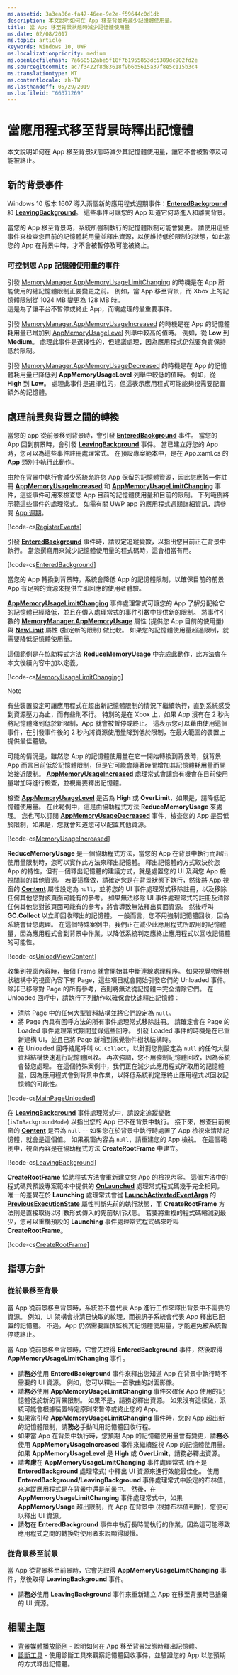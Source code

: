 ```yaml
---
ms.assetid: 3a3ea86e-fa47-46ee-9e2e-f59644c0d1db
description: 本文說明如何在 App 移至背景時減少記憶體使用量。
title: 當 App 移至背景狀態時減少記憶體使用量
ms.date: 02/08/2017
ms.topic: article
keywords: Windows 10, UWP
ms.localizationpriority: medium
ms.openlocfilehash: 7a660512abe5f18f7b1955853dc5389dc902fd2e
ms.sourcegitcommit: ac7f3422f8d83618f9b6b5615a37f8e5c115b3c4
ms.translationtype: MT
ms.contentlocale: zh-TW
ms.lasthandoff: 05/29/2019
ms.locfileid: "66371269"
---
```

# <a name="free-memory-when-your-app-moves-to-the-background"></a>當應用程式移至背景時釋出記憶體

本文說明如何在 App 移至背景狀態時減少其記憶體使用量，讓它不會被暫停及可能被終止。

## <a name="new-background-events"></a>新的背景事件

Windows 10 版本 1607 導入兩個新的應用程式週期事件：[**EnteredBackground**](https://docs.microsoft.com/uwp/api/windows.applicationmodel.core.coreapplication.enteredbackground) 和 [**LeavingBackground**](https://docs.microsoft.com/uwp/api/windows.applicationmodel.core.coreapplication.leavingbackground)。 這些事件可讓您的 App 知道它何時進入和離開背景。

當您的 App 移至背景時，系統所強制執行的記憶體限制可能會變更。 請使用這些事件來檢查您目前的記憶體耗用量並釋出資源，以便維持低於限制的狀態，如此當您的 App 在背景中時，才不會被暫停及可能被終止。

### <a name="events-for-controlling-your-apps-memory-usage"></a>可控制您 App 記憶體使用量的事件

引發 [MemoryManager.AppMemoryUsageLimitChanging](https://docs.microsoft.com/uwp/api/windows.system.memorymanager.appmemoryusagelimitchanging) 的時機是在 App 所能使用的總記憶體限制正要變更之前。 例如，當 App 移至背景，而 Xbox 上的記憶體限制從 1024 MB 變更為 128 MB 時。  
這是為了讓平台不暫停或終止 App，而需處理的最重要事件。

引發 [MemoryManager.AppMemoryUsageIncreased](https://docs.microsoft.com/uwp/api/windows.system.memorymanager.appmemoryusageincreased) 的時機是在 App 的記憶體耗用量已增加到 [AppMemoryUsageLevel](https://docs.microsoft.com/uwp/api/windows.system.appmemoryusagelevel) 列舉中較高的值時。 例如，從 **Low** 到 **Medium**。 處理此事件是選擇性的，但建議處理，因為應用程式仍然要負責保持低於限制。

引發 [MemoryManager.AppMemoryUsageDecreased](https://docs.microsoft.com/uwp/api/windows.system.memorymanager.appmemoryusagedecreased) 的時機是在 App 的記憶體耗用量已降低到 **AppMemoryUsageLevel** 列舉中較低的值時。 例如，從 **High** 到 **Low**。 處理此事件是選擇性的，但這表示應用程式可能能夠視需要配置額外的記憶體。

## <a name="handle-the-transition-between-foreground-and-background"></a>處理前景與背景之間的轉換

當您的 app 從前景移到背景時，會引發 [**EnteredBackground**](https://docs.microsoft.com/uwp/api/windows.applicationmodel.core.coreapplication.enteredbackground) 事件。 當您的 App 回到前景時，會引發 [**LeavingBackground**](https://docs.microsoft.com/uwp/api/windows.applicationmodel.core.coreapplication.leavingbackground) 事件。 當已建立好您的 App 時，您可以為這些事件註冊處理常式。 在預設專案範本中，是在 App.xaml.cs 的 **App** 類別中執行此動作。

由於在背景中執行會減少系統允許您 App 保留的記憶體資源，因此您應該一併註冊 [**AppMemoryUsageIncreased**](https://docs.microsoft.com/uwp/api/windows.system.memorymanager.appmemoryusageincreased) 和 [**AppMemoryUsageLimitChanging**](https://docs.microsoft.com/uwp/api/windows.system.memorymanager.appmemoryusagelimitchanging) 事件，這些事件可用來檢查您 App 目前的記憶體使用量和目前的限制。 下列範例將示範這些事件的處理常式。 如需有關 UWP app 的應用程式週期詳細資訊，請參閱 [App 週期](..//launch-resume/app-lifecycle.md)。

[!code-cs[RegisterEvents](./code/ReduceMemory/cs/App.xaml.cs#SnippetRegisterEvents)]

引發 [**EnteredBackground**](https://docs.microsoft.com/uwp/api/windows.applicationmodel.core.coreapplication.enteredbackground) 事件時，請設定追蹤變數，以指出您目前正在背景中執行。 當您撰寫用來減少記憶體使用量的程式碼時，這會相當有用。

[!code-cs[EnteredBackground](./code/ReduceMemory/cs/App.xaml.cs#SnippetEnteredBackground)]

當您的 App 轉換到背景時，系統會降低 App 的記憶體限制，以確保目前的前景 App 有足夠的資源來提供立即回應的使用者體驗。

[  **AppMemoryUsageLimitChanging**](https://docs.microsoft.com/uwp/api/windows.system.memorymanager.appmemoryusagelimitchanging) 事件處理常式可讓您的 App 了解分配給它的記憶體已經降低，並且在傳入處理常式的事件引數中提供新的限制。 將事件引數的 [**MemoryManager.AppMemoryUsage**](https://docs.microsoft.com/uwp/api/windows.system.memorymanager.appmemoryusage) 屬性 (提供您 App 目前的使用量) 與 [**NewLimit**](https://docs.microsoft.com/uwp/api/windows.system.appmemoryusagelimitchangingeventargs.newlimit) 屬性 (指定新的限制) 做比較。 如果您的記憶體使用量超過限制，就需要降低記憶體使用量。

這個範例是在協助程式方法 **ReduceMemoryUsage** 中完成此動作，此方法會在本文後續內容中加以定義。

[!code-cs[MemoryUsageLimitChanging](./code/ReduceMemory/cs/App.xaml.cs#SnippetMemoryUsageLimitChanging)]

> [!NOTE]
> 有些裝置設定可讓應用程式在超出新記憶體限制的情況下繼續執行，直到系統感受到資源壓力為止，而有些則不行。 特別的是在 Xbox 上，如果 App 沒有在 2 秒內將記憶體降到低於新限制，App 就會被暫停或終止。 這表示您可以藉由使用這個事件，在引發事件後的 2 秒內將資源使用量降到低於限制，在最大範圍的裝置上提供最佳體驗。

可能的情況是，雖然您 App 的記憶體使用量在它一開始轉換到背景時，就背景 App 而言目前低於記憶體限制，但是它可能會隨著時間增加其記憶體耗用量而開始接近限制。 [  **AppMemoryUsageIncreased**](https://docs.microsoft.com/uwp/api/windows.system.memorymanager.appmemoryusageincreased) 處理常式會讓您有機會在目前使用量增加時進行檢查，並視需要釋出記憶體。

檢查 [**AppMemoryUsageLevel**](https://docs.microsoft.com/uwp/api/Windows.System.AppMemoryUsageLevel) 是否為 **High** 或 **OverLimit**，如果是，請降低記憶體使用量。 在此範例中，這是由協助程式方法 **ReduceMemoryUsage** 來處理。 您也可以訂閱 [**AppMemoryUsageDecreased**](https://docs.microsoft.com/uwp/api/windows.system.memorymanager.appmemoryusagedecreased) 事件，檢查您的 App 是否低於限制，如果是，您就會知道您可以配置其他資源。

[!code-cs[MemoryUsageIncreased](./code/ReduceMemory/cs/App.xaml.cs#SnippetMemoryUsageIncreased)]

**ReduceMemoryUsage** 是一個協助程式方法，當您的 App 在背景中執行而超出使用量限制時，您可以實作此方法來釋出記憶體。 釋出記憶體的方式取決於您 App 的特性，但有一個釋出記憶體的建議方式，就是處置您的 UI 及與您 App 檢視關聯的其他資源。 若要這樣做，請確定您是在背景狀態下執行，然後將 App 視窗的 [**Content**](https://docs.microsoft.com/uwp/api/windows.ui.xaml.window.content) 屬性設定為 `null`，並將您的 UI 事件處理常式移除註冊，以及移除任何其他您對該頁面可能有的參考。 如果無法移除 UI 事件處理常式的註冊及清除任何其他您對該頁面可能有的參考，將會導致無法釋出頁面資源。 然後呼叫 **GC.Collect** 以立即回收釋出的記憶體。 一般而言，您不用強制記憶體回收，因為系統會替您處理。 在這個特殊案例中，我們正在減少此應用程式所取用的記憶體量，因為應用程式會到背景中作業，以降低系統判定應終止應用程式以回收記憶體的可能性。

[!code-cs[UnloadViewContent](./code/ReduceMemory/cs/App.xaml.cs#SnippetUnloadViewContent)]

收集到視窗內容時，每個 Frame 就會開始其中斷連線處理程序。 如果視覺物件樹狀結構中的視窗內容下有 Page，這些項目就會開始引發它們的 Unloaded 事件。 除非已移除對 Page 的所有參考，否則將無法從記憶體中完全清除它們。 在 Unloaded 回呼中，請執行下列動作以確保會快速釋出記憶體︰
* 清除 Page 中的任何大型資料結構並將它們設定為 `null`。
* 將 Page 內具有回呼方法的所有事件處理常式移除註冊。 請確定會在 Page 的 Loaded 事件處理常式期間登錄這些回呼。 引發 Loaded 事件的時機是在已重新建構 UI，並且已將 Page 新增到視覺物件樹狀結構時。
* 在 Unloaded 回呼結尾呼叫 `GC.Collect`，以針對您剛設定為 `null` 的任何大型資料結構快速進行記憶體回收。 再次強調，您不用強制記憶體回收，因為系統會替您處理。 在這個特殊案例中，我們正在減少此應用程式所取用的記憶體量，因為應用程式會到背景中作業，以降低系統判定應終止應用程式以回收記憶體的可能性。

[!code-cs[MainPageUnloaded](./code/ReduceMemory/cs/App.xaml.cs#SnippetMainPageUnloaded)]

在 [**LeavingBackground**](https://docs.microsoft.com/uwp/api/windows.applicationmodel.core.coreapplication.leavingbackground) 事件處理常式中，請設定追蹤變數 (`isInBackgroundMode`) 以指出您的 App 已不在背景中執行。 接下來，檢查目前視窗的 [**Content**](https://docs.microsoft.com/uwp/api/windows.ui.xaml.window.content) 是否為 `null` -- 如果您在於背景中執行時處置了 App 檢視來清除記憶體，就會是這個值。 如果視窗內容為 `null`，請重建您的 App 檢視。 在這個範例中，視窗內容是在協助程式方法 **CreateRootFrame** 中建立。

[!code-cs[LeavingBackground](./code/ReduceMemory/cs/App.xaml.cs#SnippetLeavingBackground)]

**CreateRootFrame** 協助程式方法會重新建立您 App 的檢視內容。 這個方法中的程式碼與預設專案範本中提供的 [**OnLaunched**](https://docs.microsoft.com/uwp/api/windows.ui.xaml.application.onlaunched) 處理常式程式碼幾乎完全相同。 唯一的差異在於 **Launching** 處理常式會從 [**LaunchActivatedEventArgs**](https://docs.microsoft.com/uwp/api/Windows.ApplicationModel.Activation.LaunchActivatedEventArgs) 的 [**PreviousExecutionState**](https://docs.microsoft.com/uwp/api/windows.applicationmodel.activation.launchactivatedeventargs.previousexecutionstate) 屬性判斷先前的執行狀態，而 **CreateRootFrame** 方法則是直接取得以引數形式傳入的先前執行狀態。 若要將重複的程式碼縮減到最少，您可以重構預設的 **Launching** 事件處理常式程式碼來呼叫 **CreateRootFrame**。

[!code-cs[CreateRootFrame](./code/ReduceMemory/cs/App.xaml.cs#SnippetCreateRootFrame)]

## <a name="guidelines"></a>指導方針

### <a name="moving-from-the-foreground-to-the-background"></a>從前景移至背景

當 App 從前景移至背景時，系統並不會代表 App 進行工作來釋出背景中不需要的資源。 例如，UI 架構會排清已快取的紋理，而視訊子系統會代表 App 釋出已配置的記憶體。 不過，App 仍然需要謹慎監視其記憶體使用量，才能避免被系統暫停或終止。

當 App 從前景移至背景時，它會先取得 **EnteredBackground** 事件，然後取得 **AppMemoryUsageLimitChanging** 事件。

- 請**務必**使用 **EnteredBackground** 事件來釋出您知道 App 在背景中執行時不需要的 UI 資源。 例如，您可以釋出一首歌曲的封面影像。
- 請**務必**使用 **AppMemoryUsageLimitChanging** 事件來確保 App 使用的記憶體低於新的背景限制。 如果不是，請務必釋出資源。 如果沒有這樣做，系統可能會根據裝置特定原則來暫停或終止您的 App。
- 如果當引發 **AppMemoryUsageLimitChanging** 事件時，您的 App 超出新的記憶體限制，請**務必**手動叫用記憶體回收行程。
- 如果當 App 在背景中執行時，您預期 App 的記憶體使用量會有變更，請**務必**使用 **AppMemoryUsageIncreased** 事件來繼續監視 App 的記憶體使用量。 如果 **AppMemoryUsageLevel** 是 **High** 或 **OverLimit**，請務必釋出資源。
- 請**考慮**在 **AppMemoryUsageLimitChanging** 事件處理常式 (而不是 **EnteredBackground** 處理常式) 中釋出 UI 資源來進行效能最佳化。 使用 **EnteredBackground/LeavingBackground** 事件處理常式中設定的布林值，來追蹤應用程式是在背景中還是前景中。 然後，在 **AppMemoryUsageLimitChanging** 事件處理常式中，如果 **AppMemoryUsage** 超出限制，而 App 在背景中 (根據布林值判斷)，您便可以釋出 UI 資源。
- 請**勿**在 **EnteredBackground** 事件中執行長時間執行的作業，因為這可能導致應用程式之間的轉換對使用者來說顯得緩慢。

### <a name="moving-from-the-background-to-the-foreground"></a>從背景移至前景

當 App 從背景移至前景時，它會先取得 **AppMemoryUsageLimitChanging** 事件，然後取得 **LeavingBackground** 事件。

- 請**務必**使用 **LeavingBackground** 事件來重新建立 App 在移至背景時已捨棄的 UI 資源。

## <a name="related-topics"></a>相關主題

* [背景媒體播放範例](https://go.microsoft.com/fwlink/p/?LinkId=800141) - 說明如何在 App 移至背景狀態時釋出記憶體。
* [診斷工具](https://devblogs.microsoft.com/devops/diagnostic-tools-debugger-window-in-visual-studio-2015/) - 使用診斷工具來觀察記憶體回收事件，並驗證您的 App 以您預期的方式釋出記憶體。
